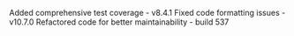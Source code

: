 
Added comprehensive test coverage - v8.4.1
Fixed code formatting issues - v10.7.0
Refactored code for better maintainability - build 537
